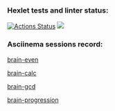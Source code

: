 ### Hexlet tests and linter status:
[![Actions Status](https://github.com/Fox-Hex/frontend-project-44/workflows/hexlet-check/badge.svg)](https://github.com/Fox-Hex/frontend-project-44/actions)
<a href="https://codeclimate.com/github/Fox-Hex/frontend-project-44/maintainability"><img src="https://api.codeclimate.com/v1/badges/08034d267ee2e831e711/maintainability" /></a>

### Asciinema sessions record:

<a href="https://asciinema.org/a/7BvBnoT00GetFiilrVz1H4lMl">brain-even</a>

<a href="https://asciinema.org/a/7QlroaDG7ECVwLwq9MT0KFx1c">brain-calc</a>

<a href="https://asciinema.org/a/dIUyP261Fx2G6RlvYTBXueykL">brain-gcd</a>

<a href="https://asciinema.org/a/J4bIQQNxdhnYGOEdolQd8t4bf">brain-progression</a>